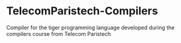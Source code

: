 # TelecomParistech-Compilers
Compiler for the tiger programming language developed during the compilers course from Telecom Paristech
